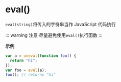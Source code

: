 # eval()

`eval(string)`将传入的字符串当作 JavaScript 代码执行

::: warning 注意
尽量避免使用`eval()`执行函数
:::

**示例**

```javascript
var a = uneval(function foo() {
  return "hi";
});
var foo = eval(a);
foo(); // returns "hi"
```
